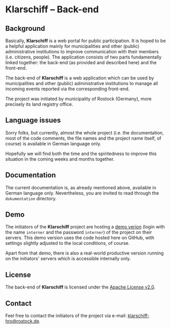 # Klarschiff – Back-end


## Background

Basically, **Klarschiff** is a web portal for public participation. It is hoped to be a helpful application mainly for municipalities and other (public) administrative institutions to improve communication with their members (i.e. citizens, people). The application consists of two parts fundamentally linked together: the back-end (as provided and described here) and the front-end.

The back-end of **Klarschiff** is a web application which can be used by municipalities and other (public) administrative institutions to manage all incoming events reported via the corresponding front-end.

The project was initiated by municipality of Rostock (Germany), more precisely its land registry office.


## Language issues

Sorry folks, but currently, almost the whole project (i.e. the documentation, most of the code comments, the file names and the project name itself, of course) is available in German language only.

Hopefully we will find both the time and the spiritedness to improve this situation in the coming weeks and months together.


## Documentation

The current documentation is, as already mentioned above, available in German language only. Nevertheless, you are invited to read through the `dokumentation` directory.


## Demo

The initiators of the **Klarschiff** project are hosting a [demo verion](http://demo.klarschiff-hro.de/backend) (login with the name `interner` and the password `interner`) of the project on their servers. This demo version uses the code hosted here on GitHub, with settings slightly adjusted to the local conditions, of course.

Apart from that demo, there is also a real-world productive version running on the initiators' servers which is accessible internally only.


## License

The back-end of **Klarschiff** is licensed under the [Apache License v2.0](http://www.apache.org/licenses/LICENSE-2.0.html).


## Contact

Feel free to contact the initiators of the project via e-mail: <klarschiff-hro@rostock.de>.